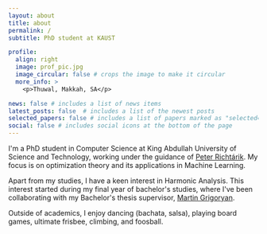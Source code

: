 ```yaml
---
layout: about
title: about
permalink: /
subtitle: PhD student at KAUST

profile:
  align: right
  image: prof_pic.jpg
  image_circular: false # crops the image to make it circular
  more_info: >
    <p>Thuwal, Makkah, SA</p>

news: false # includes a list of news items
latest_posts: false  # includes a list of the newest posts
selected_papers: false # includes a list of papers marked as "selected={true}"
social: false # includes social icons at the bottom of the page
---
```



I'm a PhD student in Computer Science at King Abdullah University of Science and Technology, working under the guidance of [Peter Richtárik](https://richtarik.org/i_bio.html). 
My focus is on optimization theory and its applications in Machine Learning.

Apart from my studies, I have a keen interest in Harmonic Analysis. 
This interest started during my final year of bachelor's studies, where I've been collaborating with my Bachelor's thesis supervisor, [Martin Grigoryan](https://scholar.google.com/citations?user=l-2JIPkAAAAJ&hl=en).

Outside of academics, I enjoy dancing (bachata, salsa), playing board games, ultimate frisbee, climbing, and foosball.
